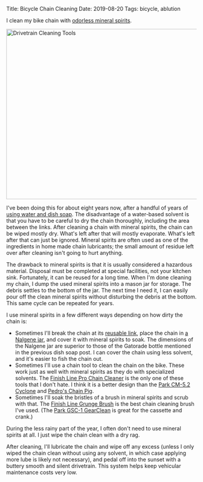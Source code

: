 Title: Bicycle Chain Cleaning
Date: 2019-08-20
Tags: bicycle, ablution

I clean my bike chain with [odorless mineral spirits](https://en.wikipedia.org/wiki/White_spirit).

<a href="https://www.flickr.com/photos/pigmonkey/48589952157/in/dateposted/" title="Drivetrain Cleaning Tools"><img src="https://live.staticflickr.com/65535/48589952157_c51d11ed0d_c.jpg" width="800" height="450" alt="Drivetrain Cleaning Tools"></a>

I've been doing this for about eight years now, after a handful of years of [using water and dish soap](/2010/07/bicycle-chain-cleaning/). The disadvantage of a water-based solvent is that you have to be careful to dry the chain thoroughly, including the area between the links. After cleaning a chain with mineral spirits, the chain can be wiped mostly dry. What's left after that will mostly evaporate. What's left after that can just be ignored. Mineral spirits are often used as one of the ingredients in home made chain lubricants; the small amount of residue left over after cleaning isn't going to hurt anything.

The drawback to mineral spirits is that it is usually considered a hazardous material. Disposal must be completed at special facilities, not your kitchen sink. Fortunately, it can be reused for a long time. When I'm done cleaning my chain, I dump the used mineral spirits into a mason jar for storage. The debris settles to the bottom of the jar. The next time I need it, I can easily pour off the clean mineral spirits without disturbing the debris at the bottom. This same cycle can be repeated for years.

I use mineral spirits in a few different ways depending on how dirty the chain is:

* Sometimes I'll break the chain at its [reusable link](https://www.kmcchain.com/en/series/chain-connector-12s-11s-10s-9s-8s-7s-6s-speed), place the chain in [a Nalgene jar](https://www.nalgene.com/product/682012-0035/), and cover it with mineral spirits to soak. The dimensions of the Nalgene jar are superior to those of the Gatorade bottle mentioned in the previous dish soap post. I can cover the chain using less solvent, and it's easier to fish the chain out.
* Sometimes I'll use a chain tool to clean the chain on the bike. These work just as well with mineral spirits as they do with specialized solvents. The [Finish Line Pro Chain Cleaner](http://www.finishlineusa.com/products/cleaning-tools/pro-chain-cleaner) is the only one of these tools that I don't hate. I think it is a better design than the [Park CM-5.2 Cyclone](https://www.parktool.com/product/cyclone-chain-scrubber-CM-5-2) and [Pedro's Chain Pig](https://pedros.com/products/clean-and-lube/clean-andlube-tools-and-kits/chain-pig/).
* Sometimes I'll soak the bristles of a brush in mineral spirits and scrub with that. The [Finish Line Grunge Brush](http://www.finishlineusa.com/products/cleaning-tools/grunge-brush) is the best chain cleaning brush I've used. (The [Park GSC-1 GearClean](https://www.parktool.com/product/gearclean-brush-gsc-1) is great for the cassette and crank.)

During the less rainy part of the year, I often don't need to use mineral spirits at all. I just wipe the chain clean with a dry rag.

After cleaning, I'll lubricate the chain and wipe off any excess (unless I only wiped the chain clean without using any solvent, in which case applying more lube is likely not necessary), and pedal off into the sunset with a buttery smooth and silent drivetrain. This system helps keep vehicular maintenance costs very low.
